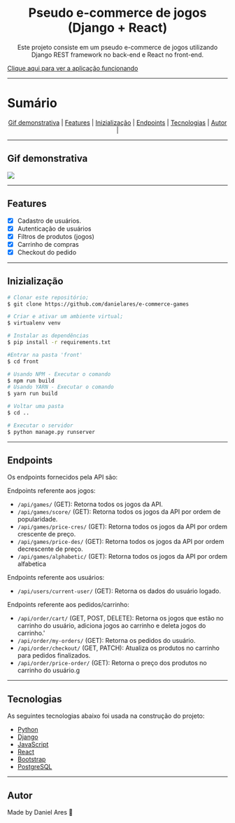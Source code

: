 <strong><h1 align='center'>Pseudo e-commerce de jogos (Django + React)</h1></strong>

<p align='center'>Este projeto consiste em um pseudo e-commerce de jogos utilizando Django REST framework no back-end e React no front-end.</p>

<p><a href='#'>Clique aqui para ver a aplicação funcionando</a></p>

<hr>

# Sumário

<p align='center'>
<a href='#Gif demonstrativa'>Gif demonstrativa</a> |
<a href='#Feature'>Features</a>  |
<a href='#Inizialização'>Inizialização</a> |
<a href='#Endpoints'>Endpoints</a> |
<a href='#Tecnologias'>Tecnologias</a> |
<a href='#Autor'>Autor</a> |
</p>

<hr>

## Gif demonstrativa

<img src='./static/ecommerce2.gif'>

<hr>

 ## Features

- [x] Cadastro de usuários.
- [x] Autenticação de usuários 
- [x] Filtros de produtos (jogos)
- [x] Carrinho de compras
- [x] Checkout do pedido

<hr>

## Inizialização
```bash
# Clonar este repositório;
$ git clone https://github.com/danielares/e-commerce-games

# Criar e ativar um ambiente virtual;
$ virtualenv venv

# Instalar as dependências 
$ pip install -r requirements.txt

#Entrar na pasta 'front' 
$ cd front

# Usando NPM - Executar o comando 
$ npm run build
# Usando YARN - Executar o comando 
$ yarn run build

# Voltar uma pasta
$ cd ..

# Executar o servidor
$ python manage.py runserver
```

<hr>

## Endpoints

Os endpoints fornecidos pela API são: 

Endpoints referente aos jogos:
- `/api/games/` (GET): Retorna todos os jogos da API.
- `/api/games/score/` (GET): Retorna todos os jogos da API por ordem de popularidade.
- `/api/games/price-cres/` (GET): Retorna todos os jogos da API por ordem crescente de preço.
- `/api/games/price-des/` (GET): Retorna todos os jogos da API por ordem decrescente de preço.
- `/api/games/alphabetic/` (GET): Retorna todos os jogos da API por ordem alfabetica

Endpoints referente aos usuários:
- `/api/users/current-user/` (GET): Retorna os dados do usuário logado.

Endpoints referente aos pedidos/carrinho:
- `/api/order/cart/` (GET, POST, DELETE): Retorna os jogos que estão no carrinho do usuário, adiciona jogos ao carrinho e deleta jogos do carrinho.'
- `/api/order/my-orders/` (GET): Retorna os pedidos do usuário.
- `/api/order/checkout/` (GET, PATCH): Atualiza os produtos no carrinho para pedidos finalizados.
- `/api/order/price-order/` (GET): Retorna o preço dos produtos no carrinho do usuário.g

<hr>

## Tecnologias
As seguintes tecnologias abaixo foi usada na construção do projeto:

- <a href='https://www.python.org/'>Python</a>
- <a href='https://www.djangoproject.com/'>Django</a>
- <a href='https://www.javascript.com/'>JavaScript</a>
- <a href='https://pt-br.reactjs.org/'>React</a>
- <a href='https://getbootstrap.com/'>Bootstrap</a>
- <a href='https://www.postgresql.org/'>PostgreSQL</a>

<hr>

## Autor
Made by Daniel Ares 👋